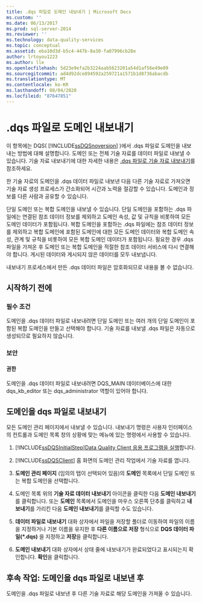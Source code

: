 ```yaml
---
title: .dqs 파일로 도메인 내보내기 | Microsoft Docs
ms.custom: ''
ms.date: 06/13/2017
ms.prod: sql-server-2014
ms.reviewer: ''
ms.technology: data-quality-services
ms.topic: conceptual
ms.assetid: eba10d3d-b5c4-447b-8a30-fa07996cb28e
author: lrtoyou1223
ms.author: lle
ms.openlocfilehash: 5d23e9efa2b3224aab5623201a54d1af56e49e09
ms.sourcegitcommit: ad4d92dce894592a259721a1571b1d8736abacdb
ms.translationtype: MT
ms.contentlocale: ko-KR
ms.lasthandoff: 08/04/2020
ms.locfileid: "87647851"
---
```

# <a name="export-a-domain-to-a-dqs-file"></a>.dqs 파일로 도메인 내보내기
  이 항목에는 DQS( [!INCLUDE[ssDQSnoversion](../includes/ssdqsnoversion-md.md)] )에서 .dqs 파일로 도메인을 내보내는 방법에 대해 설명합니다. 도메인 또는 전체 기술 자료를 데이터 파일로 내보낼 수 있습니다. 기술 자료 내보내기에 대한 자세한 내용은 [.dqs 파일로 기술 자료 내보내기](../../2014/data-quality-services/export-a-knowledge-base-to-a-dqs-file.md)를 참조하세요.  
  
 한 기술 자료의 도메인을 .dqs 데이터 파일로 내보낸 다음 다른 기술 자료로 가져오면 기술 자료 생성 프로세스가 간소화되어 시간과 노력을 절감할 수 있습니다. 도메인과 정보를 다른 사람과 공유할 수 있습니다.  
  
 단일 도메인 또는 복합 도메인을 내보낼 수 있습니다. 단일 도메인을 포함하는 .dqs 파일에는 연결된 참조 데이터 정보를 제외하고 도메인 속성, 값 및 규칙을 비롯하여 모든 도메인 데이터가 포함됩니다. 복합 도메인을 포함하는 .dqs 파일에는 참조 데이터 정보를 제외하고 복합 도메인에 포함된 도메인에 대한 모든 도메인 데이터와 복합 도메인 속성, 관계 및 규칙을 비롯하여 모든 복합 도메인 데이터가 포함됩니다. 필요한 경우 .dqs 파일을 가져온 후 도메인 또는 복합 도메인을 적절한 참조 데이터 서비스에 다시 연결해야 합니다. 게시된 데이터와 게시되지 않은 데이터를 모두 내보냅니다.  
  
 내보내기 프로세스에서 만든 .dqs 데이터 파일은 암호화되므로 내용을 볼 수 없습니다.  
  
##  <a name="before-you-begin"></a><a name="BeforeYouBegin"></a> 시작하기 전에  
  
###  <a name="prerequisites"></a><a name="Prerequisites"></a> 필수 조건  
 도메인을 .dqs 데이터 파일로 내보내려면 단일 도메인 또는 여러 개의 단일 도메인이 포함된 복합 도메인을 만들고 선택해야 합니다. 기술 자료를 내보낼 .dqs 파일은 자동으로 생성되므로 필요하지 않습니다.  
  
###  <a name="security"></a><a name="Security"></a> 보안  
  
####  <a name="permissions"></a><a name="Permissions"></a> 권한  
 도메인을 .dqs 데이터 파일로 내보내려면 DQS_MAIN 데이터베이스에 대한 dqs_kb_editor 또는 dqs_administrator 역할이 있어야 합니다.  
  
##  <a name="export-a-domain-to-a-dqs-file"></a><a name="Export"></a>도메인을 dqs 파일로 내보내기  
 모든 도메인 관리 페이지에서 내보낼 수 있습니다. 내보내기 명령은 사용자 인터페이스의 컨트롤과 도메인 목록 창의 상황에 맞는 메뉴에 있는 명령에서 사용할 수 있습니다.  
  
1.  [!INCLUDE[ssDQSInitialStep](../includes/ssdqsinitialstep-md.md)][Data Quality Client 응용 프로그램을 실행](../../2014/data-quality-services/run-the-data-quality-client-application.md)합니다.  
  
2.  [!INCLUDE[ssDQSClient](../includes/ssdqsclient-md.md)] 홈 화면의 도메인 관리 작업에서 기술 자료를 엽니다.  
  
3.  **도메인 관리 페이지** (임의의 탭이 선택되어 있음)의 **도메인** 목록에서 단일 도메인 또는 복합 도메인을 선택합니다.  
  
4.  도메인 목록 위의 **기술 자료 데이터 내보내기** 아이콘을 클릭한 다음 **도메인 내보내기**를 클릭합니다. 또는 **도메인** 목록에서 도메인을 마우스 오른쪽 단추를 클릭하고 **내보내기**를 가리킨 다음 **도메인 내보내기**를 클릭할 수도 있습니다.  
  
5.  **데이터 파일로 내보내기** 대화 상자에서 파일을 저장할 폴더로 이동하여 파일의 이름을 지정하거나 기본 이름을 유지한 후 **다른 이름으로 저장** 형식으로 **DQS 데이터 파일(\*.dqs)** 을 지정하고 **저장**을 클릭합니다.  
  
6.  **도메인 내보내기** 대화 상자에서 상태 줄에 내보내기가 완료되었다고 표시되는지 확인합니다. **확인**을 클릭합니다.  
  
##  <a name="follow-up-after-exporting-a-domain-to-a-dqs-file"></a><a name="FollowUp"></a>후속 작업: 도메인을 dqs 파일로 내보낸 후  
 도메인을 .dqs 파일로 내보낸 후 다른 기술 자료로 해당 도메인을 가져올 수 있습니다.  
  
  
